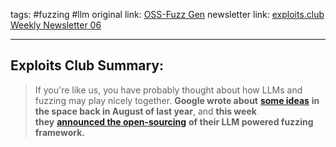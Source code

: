 tags: #fuzzing #llm
original link: [OSS-Fuzz Gen](https://github.com/google/oss-fuzz-gen?ref=blog.exploits.club)
newsletter link: [exploits.club Weekly Newsletter 06](https://blog.exploits.club/exploits-club-weekly/)

---
## Exploits Club Summary:
> If you're like us, you have probably thought about how LLMs and fuzzing may play nicely together. **Google wrote about** [**some ideas**](https://security.googleblog.com/2023/08/ai-powered-fuzzing-breaking-bug-hunting.html?ref=blog.exploits.club) **in the space back in August of last year**, and **this week they** [**announced the open-sourcing**](https://x.com/infernosec/status/1752784915543019589?s=20&ref=blog.exploits.club) **of their LLM powered fuzzing framework.**